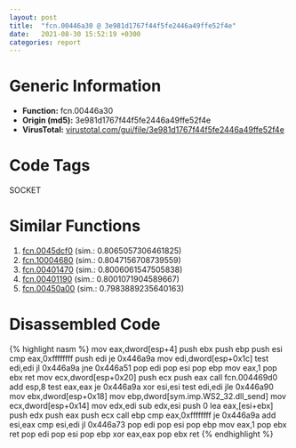 ```yaml
---
layout: post
title:  "fcn.00446a30 @ 3e981d1767f44f5fe2446a49ffe52f4e"
date:   2021-08-30 15:52:19 +0300
categories: report
---
```


# Generic Information
- **Function:** fcn.00446a30
- **Origin (md5):** 3e981d1767f44f5fe2446a49ffe52f4e
- **VirusTotal:** [virustotal.com/gui/file/3e981d1767f44f5fe2446a49ffe52f4e][virustotal_ref]

# Code Tags
<span class="tag" id="SOCKET">SOCKET</span>


# Similar Functions

1. [fcn.0045dcf0][similar_1_ref] (sim.: 0.8065057306461825)
2. [fcn.10004680][similar_2_ref] (sim.: 0.8047156708739559)
3. [fcn.00401470][similar_3_ref] (sim.: 0.8006061547505838)
4. [fcn.00401190][similar_4_ref] (sim.: 0.8001071904589667)
5. [fcn.00450a00][similar_5_ref] (sim.: 0.7983889235640163)


# Disassembled Code

{% highlight nasm %}
mov eax,dword[esp+4]
push ebx
push ebp
push esi
cmp eax,0xffffffff
push edi
je 0x446a9a
mov edi,dword[esp+0x1c]
test edi,edi
jl 0x446a9a
jne 0x446a51
pop edi
pop esi
pop ebp
mov eax,1
pop ebx
ret 
mov ecx,dword[esp+0x20]
push ecx
push eax
call fcn.004469d0
add esp,8
test eax,eax
je 0x446a9a
xor esi,esi
test edi,edi
jle 0x446a90
mov ebx,dword[esp+0x18]
mov ebp,dword[sym.imp.WS2_32.dll_send]
mov ecx,dword[esp+0x14]
mov edx,edi
sub edx,esi
push 0
lea eax,[esi+ebx]
push edx
push eax
push ecx
call ebp
cmp eax,0xffffffff
je 0x446a9a
add esi,eax
cmp esi,edi
jl 0x446a73
pop edi
pop esi
pop ebp
mov eax,1
pop ebx
ret 
pop edi
pop esi
pop ebp
xor eax,eax
pop ebx
ret 
{% endhighlight %}


[similar_1_ref]: /report/fcn.0045dcf0@289859175c221b107317af7727d26c17
[similar_2_ref]: /report/fcn.10004680@4c3818fdf32d89a09257dbc9d3e142ea
[similar_3_ref]: /report/fcn.00401470@d4e56c7d970c209a3a2b3c4b4cc5e586
[similar_4_ref]: /report/fcn.00401190@59aef7c08025d70f84c85db2092fc99e
[similar_5_ref]: /report/fcn.00450a00@289859175c221b107317af7727d26c17
[virustotal_ref]: https://www.virustotal.com/gui/file/3e981d1767f44f5fe2446a49ffe52f4e